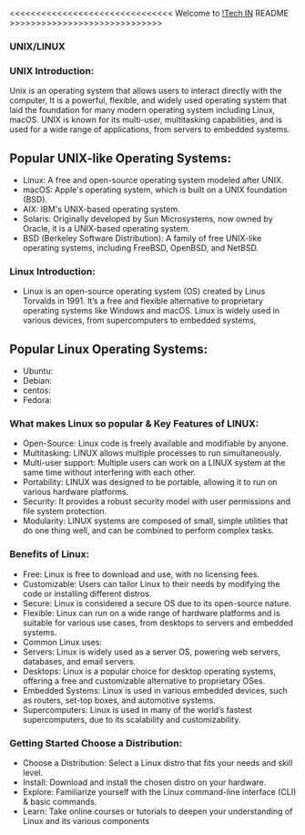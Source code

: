 <<<<<<<<<<<<<<<<<<<<<<<<<<<<<<< Welcome to [!Tech IN](https://youtu.be/Hv9drLn9URI) README >>>>>>>>>>>>>>>>>>>>>>>>>>>>>                                       
### UNIX/LINUX ###

### UNIX Introduction:
Unix is an operating system that allows users to interact directly with the computer, It is a powerful, flexible, and widely used operating system that laid the foundation for many modern operating system including Linux, macOS. UNIX is known for its multi-user, multitasking capabilities, and is used for a wide range of applications, from servers to embedded systems.

## Popular UNIX-like Operating Systems:
- Linux: A free and open-source operating system modeled after UNIX.
- macOS: Apple's operating system, which is built on a UNIX foundation (BSD).
- AIX: IBM's UNIX-based operating system.
- Solaris: Originally developed by Sun Microsystems, now owned by Oracle, it is a UNIX-based operating system.
- BSD (Berkeley Software Distribution): A family of free UNIX-like operating systems, including FreeBSD, OpenBSD, and NetBSD.

### Linux Introduction:
- Linux is an open-source operating system (OS) created by Linus Torvalds in 1991. It’s a free and flexible alternative to proprietary operating systems like Windows and macOS. Linux is widely used in various devices, from supercomputers to embedded systems,

## Popular Linux Operating Systems:
- Ubuntu:
- Debian:
- centos:
- Fedora:

### What makes Linux so popular & Key Features of LINUX:

- Open-Source: Linux code is freely available and modifiable by anyone.
- Multitasking: LINUX allows multiple processes to run simultaneously.
- Multi-user support: Multiple users can work on a LINUX system at the same time without interfering with each other.
- Portability: LINUX was designed to be portable, allowing it to run on various hardware platforms.
- Security: It provides a robust security model with user permissions and file system protection.
- Modularity: LINUX systems are composed of small, simple utilities that do one thing well, and can be combined to perform complex tasks.

### Benefits of Linux:

- Free: Linux is free to download and use, with no licensing fees.
- Customizable: Users can tailor Linux to their needs by modifying the code or installing different distros.
- Secure: Linux is considered a secure OS due to its open-source nature.
- Flexible: Linux can run on a wide range of hardware platforms and is suitable for various use cases, from desktops to servers and embedded systems.
- Common Linux uses:
- Servers: Linux is widely used as a server OS, powering web servers, databases, and email servers.
- Desktops: Linux is a popular choice for desktop operating systems, offering a free and customizable alternative to proprietary OSes.
- Embedded Systems: Linux is used in various embedded devices, such as routers, set-top boxes, and automotive systems.
- Supercomputers: Linux is used in many of the world’s fastest supercomputers, due to its scalability and customizability.

### Getting Started Choose a Distribution:
- Choose a Distribution: Select a Linux distro that fits your needs and skill level.
- Install: Download and install the chosen distro on your hardware.
- Explore: Familiarize yourself with the Linux command-line interface (CLI) & basic commands.
- Learn: Take online courses or tutorials to deepen your understanding of Linux and its various components

